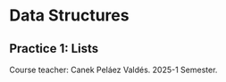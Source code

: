 Data Structures
=====================

Practice 1: Lists
------------------

Course teacher: Canek Peláez Valdés.
2025-1 Semester.
